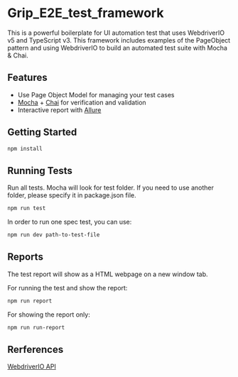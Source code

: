 # Grip_E2E_test_framework

This is a powerful boilerplate for UI automation test that uses WebdriverIO v5 and TypeScript v3. This framework includes examples of the PageObject pattern and using WebdriverIO to build an automated test suite with Mocha & Chai.

## Features
+ Use Page Object Model for managing your test cases
+ [Mocha](https://mochajs.org/) + [Chai](https://www.chaijs.com/) for verification and validation
+ Interactive report with [Allure](https://webdriver.io/docs/allure-reporter.html)

## Getting Started

```sh
npm install
```

## Running Tests

Run all tests. Mocha will look for test folder. If you need to use another folder, please specify it in package.json file.

```sh
npm run test
```
In order to run one spec test, you can use:

```sh
npm run dev path-to-test-file
```

## Reports

The test report will show as a HTML webpage on a new window tab.

For running the test and show the report:

```sh
npm run report
```

For showing the report only:

```sh
npm run run-report
```

## Rerferences

[WebdriverIO API](http://webdriver.io/api/)